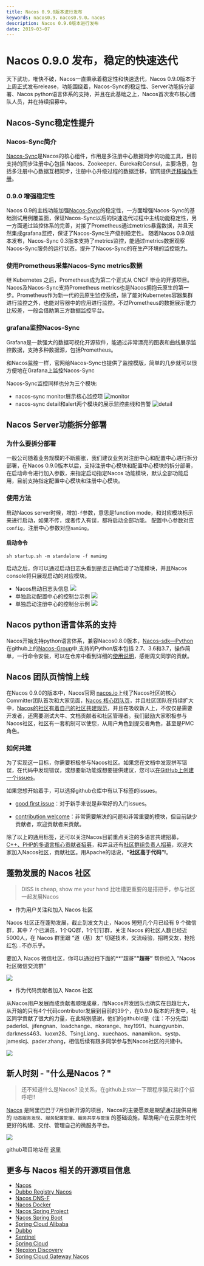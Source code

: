 ```yaml
---
title: Nacos 0.9.0版本进行发布
keywords: nacos0.9，nacos0.9.0，nacos
description: Nacos 0.9.0版本进行发布
date: 2019-03-07
---
```

# Nacos 0.9.0 发布，稳定的快速迭代
天下武功，唯快不破，Nacos一直秉承着稳定性和快速迭代，Nacos 0.9.0版本于上周正式发布release，功能围绕着，Nacos-Sync的稳定性、Server功能拆分部署、Nacos python语言体系的支持，并且在此基础之上，Nacos首次发布核心团队人员，并在持续招募中。


## Nacos-Sync稳定性提升
### Nacos-Sync简介
[Nacos-Sync](https://github.com/nacos-group/nacos-sync)是Nacos的核心组件，作用是多注册中心数据同步的功能工具，目前支持的同步注册中心包括 Nacos、Zookeeper、Eureka和Consul，主要场景，包括多注册中心数据互相同步，注册中心升级过程的数据迁移，官网提供[迁移操作手册](https://nacos.io/en-us/docs/nacos-sync-use.html)。
### 0.9.0 增强稳定性
Nacos 0.9的主线功能加强[Nacos-Sync](https://nacos.io/en-us/docs/nacos-sync.html)的稳定性，一方面增强Nacos-Sync的基础测试用例覆盖面，保证Nacos-Sync以后的快速迭代过程中主线功能稳定性，另一方面通过监控体系的完善，对接了Prometheus通过metrics暴露数据，并且天然集成grafana监控，保证了Nacos-Sync生产级别稳定性。
随着Nacos 0.9.0版本发布，Nacos-Sync 0.3版本支持了metrics监控，能通过metrics数据观察Nacos-Sync服务的运行状态，提升了Nacos-Sync的在生产环境的监控能力。

### 使用Prometheus采集Nacos-Sync metrics数据
继 Kubernetes 之后，Prometheus成为第二个正式从 CNCF 毕业的开源项目。Nacos及Nacos-Sync支持Prometheus metrics也是Nacos拥抱云原生的第一步。Prometheus作为新一代的云原生监控系统，除了能对Kubernetes容器集群进行监控之外，也能对容器中的应用进行监控。不过Prometheus的数据展示能力比较差，一般会借助第三方数据监控平台。

### grafana监控Nacos-Sync
Grafana是一款强大的数据可视化开源软件，能通过非常漂亮的图表和曲线展示监控数据，支持多种数据源，包括Prometheus。

和Nacos监控一样，官网给Nacos-Sync也提供了监控模版，简单的几步就可以很方便地在Grafana上监控Nacos-Sync

Nacos-Sync监控同样也分为三个模块:

* nacos-sync monitor展示核心监控项
![monitor](https://img.alicdn.com/tfs/TB1GeNWKmzqK1RjSZFHXXb3CpXa-2834-1588.png)
* nacos-sync detail和alert两个模块的展示监控曲线和告警
![detail](https://img.alicdn.com/tfs/TB1kP8UKbvpK1RjSZPiXXbmwXXa-2834-1570.png)

## Nacos Server功能拆分部署
### 为什么要拆分部署
一般公司随着业务规模的不断膨胀，我们建议业务对注册中心和配置中心进行拆分部署，在Nacos 0.9.0版本以后，支持注册中心模块和配置中心模块的拆分部署，在启动命令进行加入参数，来指定启动指定Nacos 功能模块，默认全部功能启用，目前支持指定配置中心模块和注册中心模块。
### 使用方法
启动Nacos server时候，增加`-f`参数，意思是function mode，和对应模块标示来进行启动，如果不传，或者传入有误，都将启动全部功能。
配置中心参数对应`config`，注册中心参数对应`naming`。
#### 启动命令
```
sh startup.sh -m standalone -f naming
```
启动之后，你可以通过启动日志头看到是否正确启动了功能模块，并且Nacos console将只展现启动的对应模块。

* Nacos启动日志头信息
![](https://img.alicdn.com/tfs/TB1ADCrKAvoK1RjSZFDXXXY3pXa-1552-522.jpg)
* 单独启动配置中心的控制台示例
![](https://img.alicdn.com/tfs/TB1sXyoKpzqK1RjSZFCXXbbxVXa-2674-940.png)
* 单独启动注册中心的控制台示例
![](https://img.alicdn.com/tfs/TB1yKyiKCzqK1RjSZFLXXcn2XXa-2680-738.png)

## Nacos python语言体系的支持
Nacos开始支持python语言体系，兼容Nacos0.8.0版本，[Nacos-sdk—Python](https://github.com/nacos-group/nacos-sdk-python)在github上的[Nacos-Group](https://github.com/nacos-group)中,支持的Python版本包括 2.7、3.6和3.7，操作简单，一行命令安装，可以在仓库中看到详细的[使用说明](https://github.com/nacos-group/nacos-sdk-python/blob/master/README.md)，感谢周文同学的贡献。

## Nacos 团队页悄悄上线
在Nacos 0.9.0的版本中，Nacos官网 [nacos.io](http://nacos.io/)上线了Nacos社区的核心Committer团队首次和大家见面，[Nacos 核心团队页](https://nacos.io/en-us/docs/nacos-dev.html)，并且社区团队在持续扩大中，[Nacos的社区有着自己的社区共建规范](https://nacos.io/en-us/docs/contributing-dev.html)，并且在吸收新人上，不仅仅是需要开发者，还需要测试大牛、文档贡献者和社区管理者。我们鼓励大家积极参与Nacos社区，社区有一套机制可以使您，从用户角色到提交者角色，甚至是PMC角色。

### 如何共建
为了实现这一目标，你需要积极参与Nacos社区。如果您在文档中发现拼写错误，在代码中发现错误，或想要新功能或想要提供建议，您可以[在GitHub上创建一个issues](https://github.com/alibaba/Nacos/issues/new)。

如果您想开始着手，可以选择github仓库中有以下标签的issues。

 -  [good first issue](https://github.com/alibaba/nacos/labels/good%20first%20issue)：对于新手来说是非常好的入门issues。

 -  [contribution welcome](https://github.com/alibaba/nacos/labels/contribution%20欢迎)：非常需要解决的问题和非常重要的模块，但目前缺少贡献者，欢迎贡献者来贡献。


除了以上的通用标签，还可以关注Nacos目前重点关注的多语言共建招募，[C++、PHP的多语言核心贡献者招募](https://github.com/alibaba/nacos/issues?utf8=%E2%9C%93&q=is%3Aissue+is%3Aopen+recruit+client)，和并且还有[社区群组负责人招募](https://github.com/alibaba/nacos/issues/787)，欢迎大家加入Nacos社区，贡献社区。用Apache的话说，**“社区高于代码”!**。

## 蓬勃发展的 Nacos 社区

> DISS is cheap, show me your hand
比吐槽更重要的是搭把手，参与社区一起发展Nacos


* 作为用户关注和加入 Nacos 社区

Nacos 社区正在蓬勃发展，截止到发文为止，Nacos 短短几个月已经有 9 个微信群，其中 7 个已满员，1个QQ群，1个钉钉群，关注 Nacos 的社区人数已经近5000人，在 Nacos 群里跟 “道（基）友” 切磋技术，交流经验，招聘交友，抢抢红包...不亦乐乎。

要加入 Nacos 微信社区，你可以通过扫下面的**“超哥”**“超哥”** 帮你拉入 “Nacos社区微信交流群”


![](https://img.alicdn.com/tfs/TB1q6SBKq6qK1RjSZFmXXX0PFXa-1984-1124.png)

* 作为代码贡献者加入 Nacos 社区

从Nacos用户发展而成贡献者顺理成章，而Nacos开发团队也确实在日趋壮大，从开始的只有4个代码contributor发展到目前的39个，在0.9.0 版本的开发中，社区同学贡献了很大的力量，在此特别感谢，他们的githubId是（注：不分先后） paderlol、jifengnan、loadchange、nkorange、hxy1991、huangyunbin、darkness463、luoxn28、TsingLiang、xuechaos、nanamikon、systp、jameslcj、pader.zhang，相信后续有跟多同学参与到Nacos社区的共建中。



![](https://cdn.nlark.com/lark/0/2018/png/15914/1542704700864-a9d54856-9bf6-4176-b449-c13fa02c5800.png#align=left&display=inline&height=387&linkTarget=_blank&originHeight=888&originWidth=1716&width=748)

## [](https://github.com/alibaba/nacos)新人时刻 - "什么是Nacos？"
> 还不知道什么是Nacos? 没关系，在github上star一下跟程序猿兄弟打个招呼吧!!


[Nacos](https://github.com/alibaba/nacos) 是阿里巴巴于7月份新开源的项目，Nacos的主要愿景是期望通过提供易用的 `动态服务发现`、`服务配置管理`、`服务共享与管理` 的基础设施，帮助用户在云原生时代更好的构建、交付、管理自己的微服务平台。


![](https://img.alicdn.com/tfs/TB1pCyAKpzqK1RjSZSgXXcpAVXa-1910-894.png)

github项目地址在 [这里](https://github.com/alibaba/nacos)

## [](https://yuque.alibaba-inc.com/nacos/opensource/dawygn#kn9iog)更多与 Nacos 相关的开源项目信息

* [Nacos](https://github.com/alibaba/nacos)
* [Dubbo Registry Nacos](https://github.com/dubbo/dubbo-registry-nacos)
* [Nacos DNS-F](https://github.com/nacos-group/nacos-coredns-plugin)
* [Nacos Docker](https://github.com/nacos-group/nacos-docker)
* [Nacos Spring Project](https://github.com/nacos-group/nacos-spring-project)
* [Nacos Spring Boot](https://github.com/nacos-group/nacos-spring-boot-project)
* [Spring Cloud Alibaba](https://github.com/spring-cloud-incubator/spring-cloud-alibaba)
* [Dubbo](http://dubbo.io/)
* [Sentinel](https://github.com/alibaba/Sentinel)
* [Spring Cloud](https://projects.spring.io/spring-cloud/)
* [Nepxion Discovery](https://github.com/Nepxion/Discovery)
* [Spring Cloud Gateway Nacos](https://github.com/SpringCloud/spring-cloud-gateway-nacos)




